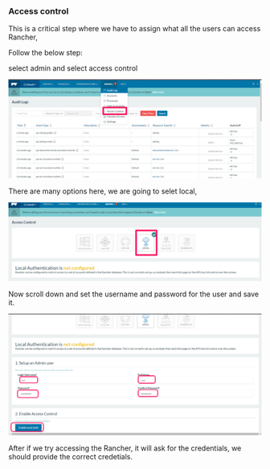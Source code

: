 ### Access control

This is a critical step where we have to assign what all the users can access Rancher,

Follow the below step:

select admin and select access control

![alt text](Images/access/1.png)

There are many options here, we are going to selet local,

![alt text](Images/access/2.png)

Now scroll down and set the username and password for the user and save it.

![alt text](Images/access/3.png)

After if we try accessing the Rancher, it will ask for the credentials, we should provide the correct credetials.
